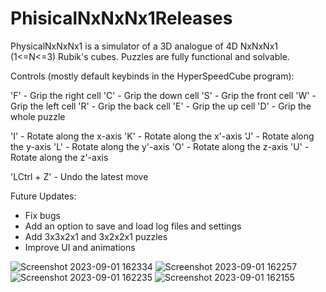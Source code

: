 # PhisicalNxNxNx1Releases

PhysicalNxNxNx1 is a simulator of a 3D analogue of 4D NxNxNx1 (1<=N<=3) Rubik's cubes. Puzzles are fully functional and solvable.

Controls (mostly default keybinds in the HyperSpeedCube program):

'F' - Grip the right cell
'C' - Grip the down cell
'S' - Grip the front cell
'W' - Grip the left cell
'R' - Grip the back cell
'E' - Grip the up cell
'D' - Grip the whole puzzle

'I' - Rotate along the x-axis
'K' - Rotate along the x'-axis
'J' - Rotate along the y-axis
'L' - Rotate along the y'-axis
'O' - Rotate along the z-axis
'U' - Rotate along the z'-axis

'LCtrl + Z' - Undo the latest move

Future Updates:

- Fix bugs
- Add an option to save and load log files and settings
- Add 3x3x2x1 and 3x2x2x1 puzzles
- Improve UI and animations

![Screenshot 2023-09-01 162334](https://github.com/TymonFro/PhisicalNxNxNx1Releases/assets/143343362/e168d816-3f8f-4bcc-811d-26c04729459c)
![Screenshot 2023-09-01 162257](https://github.com/TymonFro/PhisicalNxNxNx1Releases/assets/143343362/e2dfd559-f850-480b-a2dd-f6e54ec192eb)
![Screenshot 2023-09-01 162235](https://github.com/TymonFro/PhisicalNxNxNx1Releases/assets/143343362/8f6f40e7-cf12-4131-8acd-74c9b300a3e3)
![Screenshot 2023-09-01 162155](https://github.com/TymonFro/PhisicalNxNxNx1Releases/assets/143343362/b473a469-3880-41ad-af92-3d4f4a72924c)

